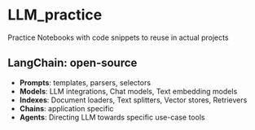 # LLM_practice
Practice Notebooks with code snippets to reuse in actual projects

## LangChain: open-source 
- **Prompts**: templates, parsers, selectors
- **Models**: LLM integrations, Chat models, Text embedding models
- **Indexes**: Document loaders, Text splitters, Vector stores, Retrievers
- **Chains**: application specific
- **Agents**: Directing LLM towards specific use-case tools
